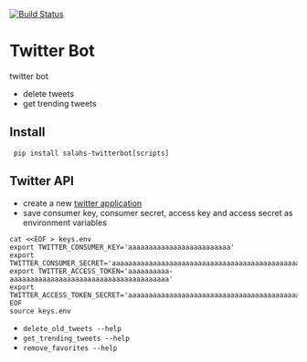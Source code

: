 [![Build Status](https://travis-ci.org/salah93/twitterbot.svg?branch=master)](https://travis-ci.org/salah93/twitterbot)

# Twitter Bot
twitter bot
+ delete tweets
+ get trending tweets

## Install
` pip install salahs-twitterbot[scripts]`

## Twitter API
- create a new [twitter application](https://apps.twitter.com/)
- save consumer key, consumer secret, access  key and access secret as environment variables

```
cat <<EOF > keys.env
export TWITTER_CONSUMER_KEY='aaaaaaaaaaaaaaaaaaaaaaaaa'
export TWITTER_CONSUMER_SECRET='aaaaaaaaaaaaaaaaaaaaaaaaaaaaaaaaaaaaaaaaaaaaaaaaaa'
export TWITTER_ACCESS_TOKEN='aaaaaaaaaa-aaaaaaaaaaaaaaaaaaaaaaaaaaaaaaaaaaaaaaa'
export TWITTER_ACCESS_TOKEN_SECRET='aaaaaaaaaaaaaaaaaaaaaaaaaaaaaaaaaaaaaaaaaaaaa'
EOF
source keys.env
```

- `delete_old_tweets --help`
- `get_trending_tweets --help`
- `remove_favorites --help`
